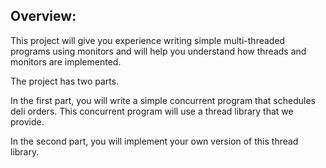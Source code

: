 

## Overview:

This project will give you experience writing simple multi-threaded programs using monitors and will help you understand how threads and monitors are implemented. 

The project has two parts. 

In the first part, you will write a simple concurrent program that schedules deli orders. This concurrent program will use a thread library that we provide. 

In the second part, you will implement your own version of this thread library. 
